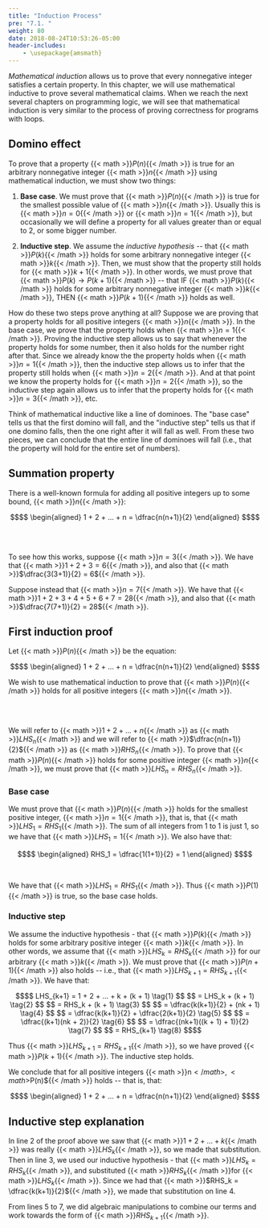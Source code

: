 ```yaml
---
title: "Induction Process"
pre: "7.1. "
weight: 80
date: 2018-08-24T10:53:26-05:00
header-includes:
    - \usepackage{amsmath}
---
```


*Mathematical induction* allows us to prove that every nonnegative integer satisfies a certain property. In this chapter, we will use mathematical inductive to prove several mathematical claims. When we reach the next several chapters on programming logic, we will see that mathematical induction is very similar to the process of proving correctness for programs with loops.

## Domino effect

To prove that a property {{< math >}}$P(n)${{< /math >}} is true for an arbitrary nonnegative integer {{< math >}}$n${{< /math >}} using mathematical induction, we must show two things:

1. **Base case**. We must prove that {{< math >}}$P(n)${{< /math >}} is true for the smallest possible value of {{< math >}}$n${{< /math >}}. Usually this is {{< math >}}$n = 0${{< /math >}} or {{< math >}}$n = 1${{< /math >}}, but occasionally we will define a property for all values greater than or equal to 2, or some bigger number. 

2. **Inductive step**. We assume the *inductive hypothesis* -- that {{< math >}}$P(k)${{< /math >}} holds for some arbitrary nonnegative integer {{< math >}}$k${{< /math >}}. Then, we must show that the property still holds for {{< math >}}$k + 1${{< /math >}}. In other words, we must prove that {{< math >}}$P(k) \rightarrow P(k + 1)${{< /math >}} -- that IF {{< math >}}$P(k)${{< /math >}} holds for some arbitrary nonnegative integer {{< math >}}$k${{< /math >}}, THEN {{< math >}}$P(k + 1)${{< /math >}} holds as well.

How do these two steps prove anything at all? Suppose we are proving that a property holds for all positive integers {{< math >}}$n${{< /math >}}. In the base case, we prove that the property holds when {{< math >}}$n = 1${{< /math >}}. Proving the inductive step allows us to say that whenever the property holds for some number, then it also holds for the number right after that. Since we already know the the property holds when {{< math >}}$n = 1${{< /math >}}, then the inductive step allows us to infer that the property still holds when {{< math >}}$n = 2${{< /math >}}. And at that point we know the property holds for {{< math >}}$n = 2${{< /math >}}, so the inductive step again allows us to infer that the property holds for {{< math >}}$n = 3${{< /math >}}, etc.

Think of mathematical inductive like a line of dominoes. The "base case" tells us that the first domino will fall, and the "inductive step" tells us that if one domino falls, then the one right after it will fall as well. From these two pieces, we can conclude that the entire line of dominoes will fall (i.e., that the property will hold for the entire set of numbers).

## Summation property

There is a well-known formula for adding all positive integers up to some bound, {{< math >}}$n${{< /math >}}:

```math
$$
\begin{aligned}
1 + 2 + ... + n = \dfrac{n(n+1)}{2}
\end{aligned}
$$
```

<br>
<br>

To see how this works, suppose {{< math >}}$n = 3${{< /math >}}. We have that {{< math >}}$1 + 2 + 3 = 6${{< /math >}}, and also that {{< math >}}$\dfrac{3(3+1)}{2} = 6${{< /math >}}. 

Suppose instead that {{< math >}}$n = 7${{< /math >}}. We have that {{< math >}}$1 + 2 + 3 + 4 + 5 + 6 + 7 = 28${{< /math >}}, and also that {{< math >}}$\dfrac{7(7+1)}{2} = 28${{< /math >}}. 

## First induction proof

Let {{< math >}}$P(n)${{< /math >}} be the equation: 

```math
$$
\begin{aligned}
1 + 2 + ... + n = \dfrac{n(n+1)}{2}
\end{aligned}
$$
```

We wish to use mathematical induction to prove that {{< math >}}$P(n)${{< /math >}} holds for all positive integers {{< math >}}$n${{< /math >}}.

<br>
<br>

We will refer to {{< math >}}$1 + 2 + ... + n${{< /math >}} as {{< math >}}$LHS_n${{< /math >}} and we will refer to {{< math >}}$\dfrac{n(n+1)}{2}${{< /math >}} as {{< math >}}$RHS_n${{< /math >}}. To prove that {{< math >}}$P(n)${{< /math >}} holds for some positive integer {{< math >}}$n${{< /math >}}, we must prove that {{< math >}}$LHS_n = RHS_n${{< /math >}}.

### Base case

We must prove that {{< math >}}$P(n)${{< /math >}} holds for the smallest positive integer, {{< math >}}$n = 1${{< /math >}}, that is, that {{< math >}}$LHS_1 = RHS_1${{< /math >}}. The sum of all integers from 1 to 1 is just 1, so we have that {{< math >}}$LHS_1 = 1${{< /math >}}. We also have that:

```math
$$
\begin{aligned}
RHS_1 = \dfrac{1(1+1)}{2} = 1
\end{aligned}
$$
```

<br>

We have that {{< math >}}$LHS_1 = RHS_1${{< /math >}}. Thus {{< math >}}$P(1)${{< /math >}} is true, so the base case holds.

### Inductive step

We assume the inductive hypothesis - that {{< math >}}$P(k)${{< /math >}} holds for some arbitrary positive integer {{< math >}}$k${{< /math >}}. In other words, we assume that {{< math >}}$LHS_k = RHS_k${{< /math >}} for our arbitrary {{< math >}}$k${{< /math >}}. We must prove that {{< math >}}$P(n+1)${{< /math >}} also holds -- i.e., that {{< math >}}$LHS_{k+1} = RHS_{k+1}${{< /math >}}. We have that:

```math
$$
LHS_{k+1} = 1 + 2 + ... + k + (k + 1) \tag{1}
$$
$$
= LHS_k + (k + 1) \tag{2} 
$$
$$
= RHS_k + (k + 1) \tag{3}
$$
$$
= \dfrac{k(k+1)}{2} + (nk + 1) \tag{4}
$$
$$
= \dfrac{k(k+1)}{2} + \dfrac{2(k+1)}{2} \tag{5}
$$
$$
= \dfrac{(k+1)(nk + 2)}{2} \tag{6}
$$
$$
= \dfrac{(nk+1)((k + 1) + 1)}{2} \tag{7}
$$
$$
= RHS_{k+1} \tag{8}
$$
```

Thus {{< math >}}$LHS_{k+1} = RHS_{k+1}${{< /math >}}, so we have proved {{< math >}}$P(k+1)${{< /math >}}. The inductive step holds.

We conclude that for all positive integers {{< math >}}n${{< /math >}}, {{< math >}}$P(n)${{< /math >}} holds  -- that is, that:

```math
$$
\begin{aligned}
1 + 2 + ... + n = \dfrac{n(n+1)}{2}
\end{aligned}
$$
```

## Inductive step explanation

In line 2 of the proof above we saw that {{< math >}}$1 + 2 + ... + k${{< /math >}} was really {{< math >}}$LHS_k${{< /math >}}, so we made that substitution. Then in line 3, we used our inductive hypothesis - that {{< math >}}$LHS_k = RHS_k${{< /math >}}, and substituted {{< math >}}$RHS_k${{< /math >}}for {{< math >}}$LHS_k${{< /math >}}. Since we had that {{< math >}}$RHS_k = \dfrac{k(k+1)}{2}${{< /math >}}, we made that substitution on line 4. 

From lines 5 to 7, we did algebraic manipulations to combine our terms and work towards the form of {{< math >}}$RHS_{k+1}${{< /math >}}. 